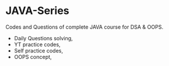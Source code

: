 # JAVA-Series
Codes and Questions of complete JAVA course for DSA &amp; OOPS.

* Daily Questions solving,
* YT practice codes,
* Self practice codes,
* OOPS concept,

